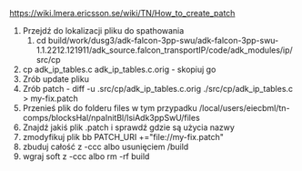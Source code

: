 https://wiki.lmera.ericsson.se/wiki/TN/How_to_create_patch
1. Przejdź do lokalizacji pliku do spathowania
	1. cd build/work/dusg3/adk-falcon-3pp-swu/adk-falcon-3pp-swu-1.1.2212.121911/adk_source.falcon_transportIP/code/adk_modules/ip/src/cp
2. cp adk_ip_tables.c adk_ip_tables.c.orig   - skopiuj go
3. Zrób update pliku  
4. Zrób patch  -  diff -u .src/cp/adk_ip_tables.c.orig ./src/cp/adk_ip_tables.c > my-fix.patch
5. Przenieś plik do folderu files w tym przypadku  /local/users/eiecbml/tn-comps/blocksHal/npaInitBl/lsiAdk3ppSwU/files
6. Znajdź jakiś plik .patch i sprawdź gdzie są użycia nazwy
7. zmodyfikuj plik bb  PATCH_URI +="file://my-fix.patch"
8. zbuduj całość z -ccc albo usunięciem /build
9. wgraj soft z -ccc albo rm -rf build